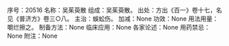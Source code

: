 序号：20516
名称：吴茱萸散
组成：吴茱萸散。
出处：方出《百一》卷十七，名见《普济方》卷三○八。
主治：蜈蚣伤。
加减：None
功效：None
用法用量：嚼烂擦之。
制备方法：None
临床应用：None
各家论述：None
用药禁忌：None
附注：None
